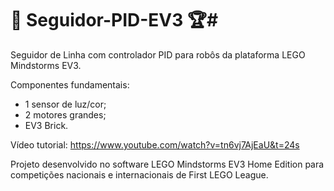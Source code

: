 # :robot: Seguidor-PID-EV3 :trophy:#
Seguidor de Linha com controlador PID para robôs da plataforma LEGO Mindstorms EV3.

Componentes fundamentais:
- 1 sensor de luz/cor;
- 2 motores grandes;
- EV3 Brick.

Vídeo tutorial: 
https://www.youtube.com/watch?v=tn6vj7AjEaU&t=24s

Projeto desenvolvido no software LEGO Mindstorms EV3 Home Edition para competições nacionais e internacionais de First LEGO League.
